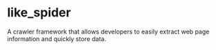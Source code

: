 # like_spider
A crawler framework that allows developers to easily extract web page information and quickly store data.
